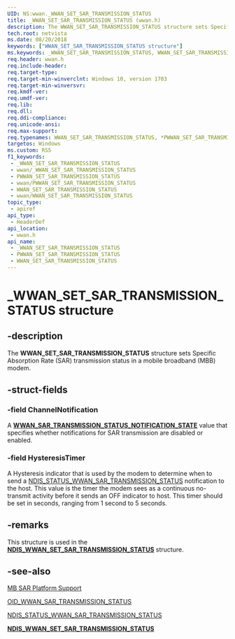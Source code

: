 ```yaml
---
UID: NS:wwan._WWAN_SET_SAR_TRANSMISSION_STATUS
title: _WWAN_SET_SAR_TRANSMISSION_STATUS (wwan.h)
description: The WWAN_SET_SAR_TRANSMISSION_STATUS structure sets Specific Absorption Rate (SAR) transmission status in a mobile broadband (MBB) modem.
tech.root: netvista
ms.date: 08/20/2018
keywords: ["WWAN_SET_SAR_TRANSMISSION_STATUS structure"]
ms.keywords: _WWAN_SET_SAR_TRANSMISSION_STATUS, WWAN_SET_SAR_TRANSMISSION_STATUS, *PWWAN_SET_SAR_TRANSMISSION_STATUS,
req.header: wwan.h
req.include-header: 
req.target-type: 
req.target-min-winverclnt: Windows 10, version 1703
req.target-min-winversvr: 
req.kmdf-ver: 
req.umdf-ver: 
req.lib: 
req.dll: 
req.ddi-compliance: 
req.unicode-ansi: 
req.max-support: 
req.typenames: WWAN_SET_SAR_TRANSMISSION_STATUS, *PWWAN_SET_SAR_TRANSMISSION_STATUS
targetos: Windows
ms.custom: RS5
f1_keywords:
 - _WWAN_SET_SAR_TRANSMISSION_STATUS
 - wwan/_WWAN_SET_SAR_TRANSMISSION_STATUS
 - PWWAN_SET_SAR_TRANSMISSION_STATUS
 - wwan/PWWAN_SET_SAR_TRANSMISSION_STATUS
 - WWAN_SET_SAR_TRANSMISSION_STATUS
 - wwan/WWAN_SET_SAR_TRANSMISSION_STATUS
topic_type:
 - apiref
api_type:
 - HeaderDef
api_location:
 - wwan.h
api_name:
 - _WWAN_SET_SAR_TRANSMISSION_STATUS
 - PWWAN_SET_SAR_TRANSMISSION_STATUS
 - WWAN_SET_SAR_TRANSMISSION_STATUS
---
```


# _WWAN_SET_SAR_TRANSMISSION_STATUS structure


## -description

The **WWAN_SET_SAR_TRANSMISSION_STATUS** structure sets Specific Absorption Rate (SAR) transmission status in a mobile broadband (MBB) modem.

## -struct-fields

### -field ChannelNotification

A [**WWAN_SAR_TRANSMISSION_STATUS_NOTIFICATION_STATE**](ne-wwan-_wwan_sar_transmission_status_notification_state.md) value that specifies whether notifications for SAR transmission are disabled or enabled.

### -field HysteresisTimer

A Hysteresis indicator that is used by the modem to determine when to send a [NDIS_STATUS_WWAN_SAR_TRANSMISSION_STATUS](/windows-hardware/drivers/network/ndis-status-wwan-sar-transmission-status) notification to the host. This value is the timer the modem sees as a continuous no-transmit activity before it sends an OFF indicator to host. This timer should be set in seconds, ranging from 1 second to 5 seconds.

## -remarks

This structure is used in the [**NDIS_WWAN_SET_SAR_TRANSMISSION_STATUS**](../ndiswwan/ns-ndiswwan-_ndis_wwan_set_sar_transmission_status.md) structure.

## -see-also

[MB SAR Platform Support](/windows-hardware/drivers/network/mb-sar-platform-support)

[OID_WWAN_SAR_TRANSMISSION_STATUS](/windows-hardware/drivers/network/oid-wwan-sar-transmission-status)

[NDIS_STATUS_WWAN_SAR_TRANSMISSION_STATUS](/windows-hardware/drivers/network/ndis-status-wwan-sar-transmission-status)

[**NDIS_WWAN_SET_SAR_TRANSMISSION_STATUS**](../ndiswwan/ns-ndiswwan-_ndis_wwan_set_sar_transmission_status.md)

